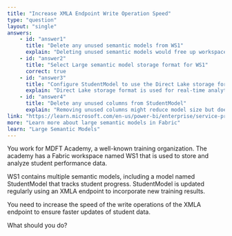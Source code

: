 ```yaml
---
title: "Increase XMLA Endpoint Write Operation Speed"
type: "question"
layout: "single"
answers:
    - id: "answer1"
      title: "Delete any unused semantic models from WS1"
      explain: "Deleting unused semantic models would free up workspace storage space but does not affect the XMLA endpoint write operation speed"
    - id: "answer2"
      title: "Select Large semantic model storage format for WS1"
      correct: true
    - id: "answer3"
      title: "Configure StudentModel to use the Direct Lake storage format"
      explain: "Direct Lake storage format is used for real-time analytics on data lake sources, but does not improve XMLA endpoint write operations"
    - id: "answer4"
      title: "Delete any unused columns from StudentModel"
      explain: "Removing unused columns might reduce model size but does not improve the performance of XMLA endpoint write operations"
link: "https://learn.microsoft.com/en-us/power-bi/enterprise/service-premium-large-models"
more: "Learn more about large semantic models in Fabric"
learn: "Large Semantic Models"
---
```

You work for MDFT Academy, a well-known training organization. The academy has a Fabric workspace named WS1 that is used to store and analyze student performance data.

WS1 contains multiple semantic models, including a model named StudentModel that tracks student progress. StudentModel is updated regularly using an XMLA endpoint to incorporate new training results.

You need to increase the speed of the write operations of the XMLA endpoint to ensure faster updates of student data.

What should you do?

